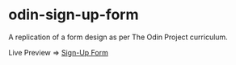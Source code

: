 # odin-sign-up-form

A replication of a form design as per The Odin Project curriculum.

Live Preview => [Sign-Up Form](https://madaooftheblues.github.io/odin-sign-up-form/)
